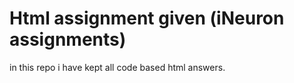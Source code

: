 # Html assignment given (iNeuron assignments)

in this repo i have kept all code based html answers.
